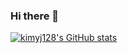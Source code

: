### Hi there 👋

[![kimyj128's GitHub stats](https://github-readme-stats.vercel.app/api?username=kimyj128&theme=highcontrast)](https://github.com/anuraghazra/github-readme-stats)

